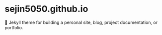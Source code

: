 # sejin5050.github.io
:triangular_ruler: Jekyll theme for building a personal site, blog, project documentation, or portfolio.
